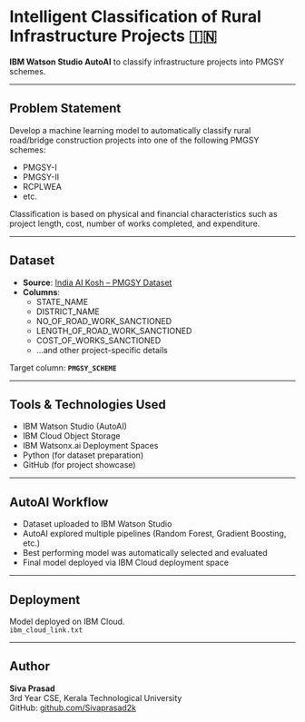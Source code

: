 
# Intelligent Classification of Rural Infrastructure Projects 🇮🇳

 **IBM Watson Studio AutoAI** to classify infrastructure projects into PMGSY schemes.

---

## Problem Statement

Develop a machine learning model to automatically classify rural road/bridge construction projects into one of the following PMGSY schemes:
- PMGSY-I
- PMGSY-II
- RCPLWEA
- etc.

Classification is based on physical and financial characteristics such as project length, cost, number of works completed, and expenditure.

---

##  Dataset

- **Source**: [India AI Kosh – PMGSY Dataset](https://aikosh.indiaai.gov.in/web/datasets/details/pradhan_mantri_gram_sadak_yojna_pmgsy.html)
- **Columns**:
  - STATE_NAME
  - DISTRICT_NAME
  - NO_OF_ROAD_WORK_SANCTIONED
  - LENGTH_OF_ROAD_WORK_SANCTIONED
  - COST_OF_WORKS_SANCTIONED
  - ...and other project-specific details

Target column: **`PMGSY_SCHEME`**

---

##  Tools & Technologies Used

- IBM Watson Studio (AutoAI)
- IBM Cloud Object Storage
- IBM Watsonx.ai Deployment Spaces
- Python (for dataset preparation)
- GitHub (for project showcase)

---

##  AutoAI Workflow

- Dataset uploaded to IBM Watson Studio
- AutoAI explored multiple pipelines (Random Forest, Gradient Boosting, etc.)
- Best performing model was automatically selected and evaluated
- Final model deployed via IBM Cloud deployment space

---

##  Deployment

Model deployed on IBM Cloud.  
 `ibm_cloud_link.txt`

---


##  Author

**Siva Prasad**  
3rd Year CSE, Kerala Technological University  
GitHub: [github.com/Sivaprasad2k](https://github.com/Sivaprasad2k)
